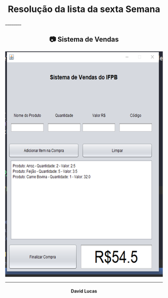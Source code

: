 <h1 align="center"> Resolução da lista da sexta Semana </h1>
________

<h2 align="center"> 📷 Sistema de Vendas </h2>
<p align="center">
<img width="1020" height="720" src="./sistemadevendas.png">
</p>

_________
<h4 align="center"> <strong>David Lucas</strong></h4>